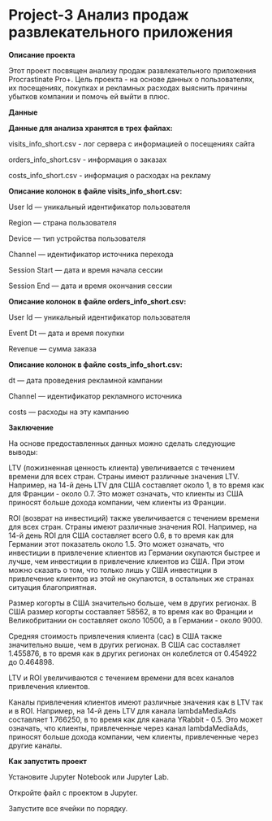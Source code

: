 # Project-3 Анализ продаж развлекательного приложения

**Описание проекта**

Этот проект посвящен анализу продаж развлекательного приложения Procrastinate Pro+. Цель проекта - на основе данных о пользователях, их посещениях, покупках и рекламных расходах выяснить причины убытков компании и помочь ей выйти в плюс.

**Данные**

**Данные для анализа хранятся в трех файлах:**

visits_info_short.csv - лог сервера с информацией о посещениях сайта

orders_info_short.csv - информация о заказах

costs_info_short.csv - информация о расходах на рекламу

**Описание колонок в файле visits_info_short.csv:**

User Id — уникальный идентификатор пользователя

Region — страна пользователя

Device — тип устройства пользователя

Channel — идентификатор источника перехода

Session Start — дата и время начала сессии

Session End — дата и время окончания сессии

**Описание колонок в файле orders_info_short.csv:**

User Id — уникальный идентификатор пользователя

Event Dt — дата и время покупки

Revenue — сумма заказа

**Описание колонок в файле costs_info_short.csv:**

dt — дата проведения рекламной кампании

Channel — идентификатор рекламного источника

costs — расходы на эту кампанию

**Заключение**

На основе предоставленных данных можно сделать следующие выводы:

LTV (пожизненная ценность клиента) увеличивается с течением времени для всех стран. Страны имеют различные значения LTV. Например, на 14-й день LTV для США составляет около 1, в то время как для Франции - около 0.7. Это может означать, что клиенты из США приносят больше дохода компании, чем клиенты из Франции.

ROI (возврат на инвестиций) также увеличивается с течением времени для всех стран. Страны имеют различные значения ROI. Например, на 14-й день ROI для США составляет всего 0.6, в то время как для Германии этот показатель около 1.5. Это может означать, что инвестиции в привлечение клиентов из Германии окупаются быстрее и лучше, чем инвестиции в привлечение клиентов из США. При этом можно сказать о том, что только лишь у США инвестиции в привлечение клиентов из этой не окупаются, в остальных же странах ситуация благоприятная.

Размер когорты в США значительно больше, чем в других регионах. В США размер когорты составляет 58562, в то время как во Франции и Великобритании он составляет около 10500, а в Германии - около 9000.

Средняя стоимость привлечения клиента (cac) в США также значительно выше, чем в других регионах. В США cac составляет 1.455876, в то время как в других регионах он колеблется от 0.454922 до 0.464898.

LTV и ROI увеличиваются с течением времени для всех каналов привлечения клиентов.

Каналы привлечения клиентов имеют различные значения как в LTV так и в ROI. Например, на 14-й день LTV для канала lambdaMediaAds составляет 1.766250, в то время как для канала YRabbit - 0.5. Это может означать, что клиенты, привлеченные через канал lambdaMediaAds, приносят больше дохода компании, чем клиенты, привлеченные через другие каналы.

**Как запустить проект**

Установите Jupyter Notebook или Jupyter Lab.

Откройте файл с проектом в Jupyter.

Запустите все ячейки по порядку.
